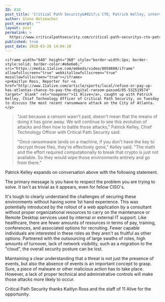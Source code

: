 ```yaml
---
ID: 810
post_title: 'Critical Path Security&#8217;s CTO, Patrick Kelley, interviewed by 11Alive News.'
author: Glenn Holzmacher
post_excerpt: ""
layout: post
permalink: >
  https://www.criticalpathsecurity.com/critical-path-securitys-cto-patrick-kelley-interviewed-by-11alive-news/
published: true
post_date: 2018-03-28 14:04:10
---
```


	<iframe width="640" height="360" style="border-width:1px; border-style:solid; border-color:#e6e6e6;" src="https://media.11alive.com/embeds/video/8058608/iframe" allowfullscreen="true" webkitallowfullscreen="true" mozallowfullscreen="true"></iframe>
	<p>Kaitlyn Ross, Reporter for <a href="http://www.11alive.com/article/sports/local/refuse-or-pay-up-has-atlantas-chance-to-pay-the-digital-ransom-passed/85-532519574" target="_blank" rel="noopener">11 Alive</a>, caught up with Patrick Kelley, Chief Technology Officer of Critical Path Security, on Tuesday to discuss the most recent ransomware attack on the City of Atlanta.</p>
<blockquote><p>"Just because a ransom wasn't paid, doesn't mean that the means of doing it has gone away. We will continue to see this evolution of attacks and then how to battle those attacks," Patrick Kelley, Chief Technology Officer with Critical Path Security said.</p>
<p>"Once ransomware lands on a machine, if you don't have the key to decrypt those files, they're effectively gone," Kelley said. "The math and the effort required computationally to break that crypto is just not available. So they would wipe those environments entirely and go from there."</p></blockquote>
<p>Patrick Kelley expands on conversation above with the following statement.</p>
<p>The primary message is you have to respect the problem you are trying to solve. It isn't as trivial as it appears, even for fellow CISO's.</p>
<p>It's tough to clearly understand the challenges of securing these environments without having some 1st hand experience. This was potentially introduced by the rollout of a web application by a consultant without proper organizational resources to carry on the maintenance or Remote Desktop services used by internal or external IT support. Like healthcare, there are fewer amounts of resources in terms of pay, training, conferences, and associated options for recruiting. Fewer capable individuals are interested in these roles as they aren't as fruitful as other options. Partnered with the outsourcing of large swaths of roles, high amounts of turnover, lack of network visibility, such as a migration to the "cloud", the overall security posture can be lost.</p>
<p>Maintaining a clear understanding that a threat is not just the presence of events, but also the absence of events is an important concept to grasp. Sure, a piece of malware or other malicious action has to take place. However, a lack of proper technical and administrative controls will make those attacks more likely to occur.</p>
<p>Critical Path Security thanks Kaitlyn Ross and the staff of 11 Alive for the opportunity.</p>